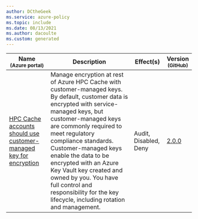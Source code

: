 ```yaml
---
author: DCtheGeek
ms.service: azure-policy
ms.topic: include
ms.date: 08/13/2021
ms.author: dacoulte
ms.custom: generated
---
```


|Name<br /><sub>(Azure portal)</sub> |Description |Effect(s) |Version<br /><sub>(GitHub)</sub> |
|---|---|---|---|
|[HPC Cache accounts should use customer-managed key for encryption](https://portal.azure.com/#blade/Microsoft_Azure_Policy/PolicyDetailBlade/definitionId/%2Fproviders%2FMicrosoft.Authorization%2FpolicyDefinitions%2F970f84d8-71b6-4091-9979-ace7e3fb6dbb) |Manage encryption at rest of Azure HPC Cache with customer-managed keys. By default, customer data is encrypted with service-managed keys, but customer-managed keys are commonly required to meet regulatory compliance standards. Customer-managed keys enable the data to be encrypted with an Azure Key Vault key created and owned by you. You have full control and responsibility for the key lifecycle, including rotation and management. |Audit, Disabled, Deny |[2.0.0](https://github.com/Azure/azure-policy/blob/master/built-in-policies/policyDefinitions/Storage/StorageCache_CMKEnabled.json) |
